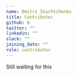 ```yaml
---
name: Dmitri Iouchtchenko
title: Contributor
github: 0
twitter: ""
linkedin: ""
slack: ""
joining_date: ""
role: contributor
---
```


Still waiting for this
